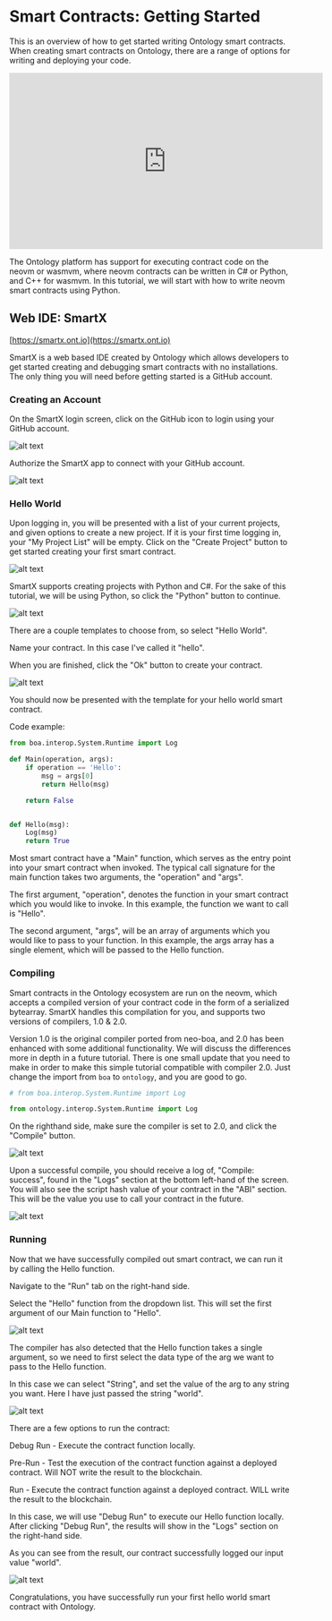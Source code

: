 # Smart Contracts: Getting Started

This is an overview of how to get started writing Ontology smart contracts. When creating smart contracts on Ontology, there are a range of options for writing and deploying your code.

<iframe width="560" height="315" src="https://www.youtube.com/embed/uSu4Q71LkpA" frameborder="0" allow="accelerometer; autoplay; encrypted-media; gyroscope; picture-in-picture" allowfullscreen></iframe>

The Ontology platform has support for executing contract code on the neovm or wasmvm, where neovm contracts can be written in C# or Python, and C++ for wasmvm. In this tutorial, we will start with how to write neovm smart contracts using Python.

## Web IDE: SmartX

[https://smartx.ont.io](https://smartx.ont.io)

SmartX is a web based IDE created by Ontology which allows developers to get started creating and debugging smart contracts with no installations. The only thing you will need before getting started is a GitHub account.

### Creating an Account

On the SmartX login screen, click on the GitHub icon to login using your GitHub account.

![alt text](../assets/smartContracts/gettingStarted/login.png "SmartX Login")

Authorize the SmartX app to connect with your GitHub account.

![alt text](../assets/smartContracts/gettingStarted/auth.png "GitHub Auth")

### Hello World

Upon logging in, you will be presented with a list of your current projects, and given options to create a new project. If it is your first time logging in, your "My Project List" will be empty. Click on the "Create Project" button to get started creating your first smart contract.

![alt text](../assets/smartContracts/gettingStarted/create.png "Create")

SmartX supports creating projects with Python and C#. For the sake of this tutorial, we will be using Python, so click the "Python" button to continue.

![alt text](../assets/smartContracts/gettingStarted/programmingLanguage.png "Programming Language")

There are a couple templates to choose from, so select "Hello World".

Name your contract. In this case I've called it "hello".

When you are finished, click the "Ok" button to create your contract.

![alt text](../assets/smartContracts/gettingStarted/selectTemplate.png "Select Template")

You should now be presented with the template for your hello world smart contract.

Code example:
```python
from boa.interop.System.Runtime import Log

def Main(operation, args):
    if operation == 'Hello':
        msg = args[0]
        return Hello(msg)

    return False


def Hello(msg):
    Log(msg)
    return True
```

Most smart contract have a "Main" function, which serves as the entry point into your smart contract when invoked. The typical call signature for the main function takes two arguments, the "operation" and "args".

The first argument, "operation", denotes the function in your smart contract which you would like to invoke. In this example, the function we want to call is "Hello".

The second argument, "args", will be an array of arguments which you would like to pass to your function. In this example, the args array has a single element, which will be passed to the Hello function.

### Compiling

Smart contracts in the Ontology ecosystem are run on the neovm, which accepts a compiled version of your contract code in the form of a serialized bytearray. SmartX handles this compilation for you, and supports two versions of compilers, 1.0 & 2.0.

Version 1.0 is the original compiler ported from neo-boa, and 2.0 has been enhanced with some additional functionality. We will discuss the differences more in depth in a future tutorial. There is one small update that you need to make in order to make this simple tutorial compatible with compiler 2.0. Just change the import from `boa` to `ontology`, and you are good to go.

```python
# from boa.interop.System.Runtime import Log

from ontology.interop.System.Runtime import Log
```

On the righthand side, make sure the compiler is set to 2.0, and click the "Compile" button.

![alt text](../assets/smartContracts/gettingStarted/compile.png "Compile")

Upon a successful compile, you should receive a log of, "Compile: success", found in the "Logs" section at the bottom left-hand of the screen. You will also see the script hash value of your contract in the "ABI" section. This will be the value you use to call your contract in the future.

![alt text](../assets/smartContracts/gettingStarted/compileSuccess.png "Compile Success")

### Running

Now that we have successfully compiled out smart contract, we can run it by calling the Hello function.

Navigate to the "Run" tab on the right-hand side.

Select the "Hello" function from the dropdown list. This will set the first argument of our Main function to "Hello".

![alt text](../assets/smartContracts/gettingStarted/run.png "Run")

The compiler has also detected that the Hello function takes a single argument, so we need to first select the data type of the arg we want to pass to the Hello function.

In this case we can select "String", and set the value of the arg to any string you want. Here I have just passed the string "world".

![alt text](../assets/smartContracts/gettingStarted/runArgs.png "Run Args")

There are a few options to run the contract:

Debug Run - Execute the contract function locally.

Pre-Run - Test the execution of the contract function against a deployed contract. Will NOT write the result to the blockchain.

Run - Execute the contract function against a deployed contract. WILL write the result to the blockchain.

In this case, we will use "Debug Run" to execute our Hello function locally. After clicking "Debug Run", the results will show in the "Logs" section on the right-hand side.

As you can see from the result, our contract successfully logged our input value "world".

![alt text](../assets/smartContracts/gettingStarted/runSuccess.png "Run Success")

Congratulations, you have successfully run your first hello world smart contract with Ontology.
